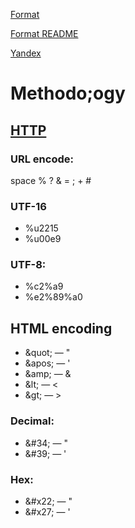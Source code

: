 [Format](/format-README)

<a target=_blank href="https://github.com/gusevna/format-README">Format README</a>

<a target=_blank href="http://www.yandex.ru">Yandex</a>

# Methodo;ogy
## [HTTP](/blob/master/tech_http.md)
### URL encode:
space % ? & = ; + #

### UTF-16
* %u2215
* %u00e9

### UTF-8:
* %c2%a9
* %e2%89%a0

## HTML encoding
* &amp;quot; — "
* &amp;apos; — '
* &amp;amp; — &
* &amp;lt; — <
* &amp;gt; — >
  
### Decimal:
* &amp;#34; — "</code>
* &amp;#39; — '

### Hex:
* &amp;#x22; — "
* &amp;#x27; — '




